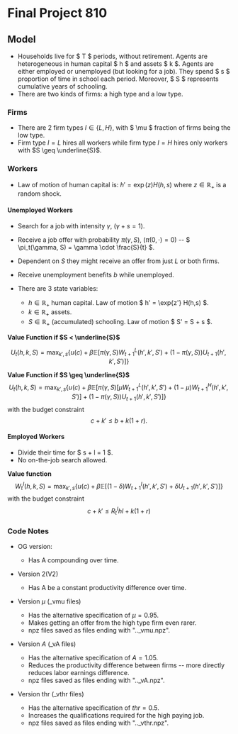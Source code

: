 # Final Project 810

<!-- ## Description -->

<!-- ### Human-capital accumulation 
- At any period $t$ agents without a college degree $(\psi=0)$ decide to attend college or not.
- If they attend college, spend $t+1, \ldots, t+5$ periods earning $0$ and after that get a college degree $(\psi = 1)$.

### Firm Side
- Two types of firms $H$ and $L$.
- If employed by $I$ draw wage from $F_I$ with $ \mathbb{E}[H] > \mathbb{E}[L, \psi = 1] > \mathbb{E}[L, \psi = 0]$.
- $H$ firm want to hire above only college graduates.
- $L$ firm want to hire everyone.
    - If $L$ hires you and you are a college graduate then you get a higher wage.

#### Production Function
- Firms have a production function $F_I(h,\psi)$:
$$ f^I(h) = f^I(h, \psi) = A_I( h + \psi\varepsilon), \quad I \in\{L,H\} $$

#### Firm Value Function
$$
\begin{aligned}
J^I_{t}(\omega, \vec{h}) &=(1-\omega) f^I(\vec{h})+\beta_{f} \mathbb{E}\left[(1-\delta) J_{t+1}\left(\omega, \vec{h}^{\prime}\right)\right] \quad \forall t \leq T \\
J^I_{T+1}(\omega, \vec{h}) &=0
\end{aligned}
$$

### Labor market
- Vacancies indexed by $\omega$, $h$ and $I$ -- $v_t(\omega,h,I)$.
- Unemployed workers characterized by $\omega$, $h$, and $\psi$ -- $u_t(\omega,h,\psi)$.
- Labor market tightness $\theta_t(\omega,h,I,\psi)$.
- Job finding rate $p(\cdot) = \frac{M(u,v)}{u}$ and hiring rate $p_f(\cdot) = \frac{M(u,v)}{v}$.
- 
### Agents Value Function

#### Unemployed workers
- Start each period with some level of asset, human capital, and an indicator for having a college degree.
- If they invest in a college degree, their continuation value is the value function 4 years down the road.
- Note that $\psi$ can only move in one direction -- from 0 to 1.
$$
\begin{gathered}
U_{t}(b, \vec{h}, \psi)=\max _{b^{\prime} \geq \underline{b}} u(c)+  \mathbb{E}\left[\max _{\tilde{\omega}, I, \psi'} \beta_{i}(\psi') \left[ p\left(\theta_{t+1}\left(\tilde{\omega}, \vec{h}^{\prime}, I, \psi'\right)\right) W_{t+1}\left(\tilde{\omega}, b^{\prime}, \vec{h}^{\prime}, \psi'\right)+\left(1-p\left(\theta_{t+1}\left(\tilde{\omega}, \vec{h}^{\prime}, I , \psi'\right)\right)\right) U_{t+1}\left(b^{\prime}, \vec{h}^{\prime}, \psi'\right) \right] \right] \forall t \leq T \\
U_{T+1}(b, \vec{h}, \psi)=0
\end{gathered}
$$
where $\beta_{i}(\psi') = \beta^5$ as the continuation value is delayed 5 years into the future.

I am struggling to get a unified notation above, so here is an example.  At each time $t$, if agents do not invest in college then
$$
\begin{gathered}
U_{t}(b, \vec{h}, \psi)=\max _{b^{\prime} \geq \underline{b}} u(c)+ \beta_{i} \mathbb{E}\left[\max _{\tilde{\omega}, I} \left[ p\left(\theta_{t+1}\left(\tilde{\omega}, \vec{h}^{\prime}, I, \psi \right)\right) W_{t+1}\left(\tilde{\omega}, b^{\prime}, \vec{h}^{\prime}, \psi\right)+\left(1-p\left(\theta_{t+1}\left(\tilde{\omega}, \vec{h}^{\prime}, I , \psi\right)\right)\right) U_{t+1}\left(b^{\prime}, \vec{h}^{\prime}, \psi\right) \right] \right] \forall t \leq T \\
U_{T+1}(b, \vec{h}, \psi)=0
\end{gathered}
$$
And, if agents invest in college -- then they have unemployed value function for the next 4 years and then do the labor search in their 5th year.
$$
\begin{gathered}
U_{t}(b, \vec{h}, \psi)=\max _{b^{\prime} \geq \underline{b}} u(c)+ \beta_{i} \mathbb{E}\left[\max _{\tilde{\omega}, I, \psi} \sum_{i=1}^4 U_{t+i} \left(b^{\prime}, \vec{h}^{\prime}, \psi\right) +  \left[ p\left(\theta_{t+5}\left(\tilde{\omega}, \vec{h}^{\prime}, I, \psi \right)\right) W_{t+5}\left(\tilde{\omega}, b^{\prime}, \vec{h}^{\prime}, \psi\right)+\left(1-p\left(\theta_{t+5}\left(\tilde{\omega}, \vec{h}^{\prime}, I , \psi\right)\right)\right) U_{t+5}\left(b^{\prime}, \vec{h}^{\prime}, \psi\right) \right] \right] \forall t \leq T \\
U_{T+1}(b, \vec{h}, \psi)=0
\end{gathered}
$$

We want to think about the tradeoff from having to invest in college  i.e. college degree costs a certain amount for the 4 years -- or just a lump sum when you decide to attend college.

<!-- $$
p(\psi) = p_H(\psi)\mu  + p_L(\psi)(1-\mu)
$$ -->


<!-- #### Employed workers
- Might want to quit in search of a college degree. This can make it too complicated!
- Simplest case would be to not allow employed agents to make college decision while employed.

## Simulation
- Agents start $\psi=0$.
- Agents start with different initial wealth. --> 


## Model
- Households live for $ T $ periods, without retirement. Agents are heterogeneous in human capital $ h $ and assets $ k $. Agents are either employed or unemployed (but looking for a job). They spend $ s $ proportion of time in school each period.  Moreover, $ S $ represents cumulative years of schooling.
- There are two kinds of firms: a high type and a low type.

### Firms
- There are $2$ firm types $I \in \{L,H\}$, with $ \mu $ fraction of firms being the low type.
- Firm type $I=L$ hires all workers while firm type $I=H$ hires only workers with $S \geq \underline{S}$.

### Workers
- Law of motion of human capital is: $h' = \exp(z) H(h,s)$ where $z \in \mathbb{R}_+$ is a random shock. 

#### Unemployed Workers
- Search for a job with intensity $\gamma$, $(\gamma + s = 1)$.
- Receive a job offer with probability $\pi(\gamma, S)$, $(\pi(0,\cdot) = 0)$ -- $ \pi_t(\gamma, S) = \gamma \cdot \frac{S}{t} $.
- Dependent on $S$ they might receive an offer from just $L$ or both firms.
- Receive unemployment benefits $b$ while unemployed.
    
- There are $3$ state variables:
  - $h \in \mathbb{R}_+$ human capital. Law of motion $ h' = \exp{z'} H(h,s) $.
  - $k \in \mathbb{R}_+$ assets.
  - $S \in \mathbb{R}_+$ (accumulated) schooling. Law of motion $ S' = S + s $.


**Value Function if $S < \underline{S}$**

$$
    U_t(h,k,S) =  \max_{k',s} \left\{ u(c) + \beta\mathbb{E}\left[\pi(\gamma, S)W^L_{t+1}(h',k',S')
    + (1 - \pi(\gamma, S))U_{t+1}(h',k',S')  \right] \right\}
$$


**Value Function if $S \geq \underline{S}$**
$$
	U_t(h,k,S) =   \max_{k',s} \biggl\{ u(c) + \beta\mathbb{E}\biggl[\pi(\gamma, S) \left[\mu W^L_{t+1}(h',k',S') + (1 - \mu) W^H_{t+1}(h',k',S') \right]
		+  (1 - \pi(\gamma, S)) U_{t+1}(h',k',S')  \biggr] \biggr\}
$$
with the budget constraint 
$$ c + k' \leq b + k(1+r).$$
#### Employed Workers
- Divide their time for $ s + l = 1 $.
- No on-the-job search allowed.


**Value function**
$$
	W^I_t(h,k,S) =  \max_{k',s} \left\{ u(c) + \beta\mathbb{E}\left[ (1 - \delta) W^I_{t+1}(h',k',S')
	+ \delta  U_{t+1}(h',k',S')  \right] \right\}
$$
with the budget constraint 
$$   c + k' \leq R^I_t h l + k(1 +r) $$

### Code Notes
- OG version:
  - Has A compounding over time.
- Version 2(V2)
  - Has A be a constant productivity difference over time.

- Version $\mu$ (_vmu files)
  - Has the alternative specification of $\mu = 0.95$.
  - Makes getting an offer from the high type firm even rarer.
  - npz files saved as files ending with ".._vmu.npz".

- Version $A$ (_vA files)
  - Has the alternative specification of $A = 1.05$.
  - Reduces the productivity difference between firms -- more directly reduces labor earnings difference.
  - npz files saved as files ending with ".._vA.npz".

- Version thr (_vthr files)
  - Has the alternative specification of $thr = 0.5$.
  - Increases the qualifications required for the high paying job.
  - npz files saved as files ending with ".._vthr.npz".